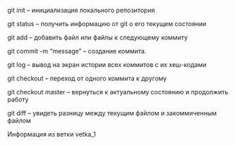 git init – инициализация локального репозитория 

git status – получить информацию от git о его текущем 
состоянии 

git add – добавить файл или файлы к следующему коммиту 

git commit -m “message” – создание коммита. 

git log – вывод на экран истории всех коммитов с их хеш-кодами 

git checkout – переход от одного коммита к другому 

git checkout master – вернуться к актуальному состоянию и продолжить работу 

git diff – увидеть разницу между текущим файлом и закоммиченным файлом




Информация из ветки vetka_1